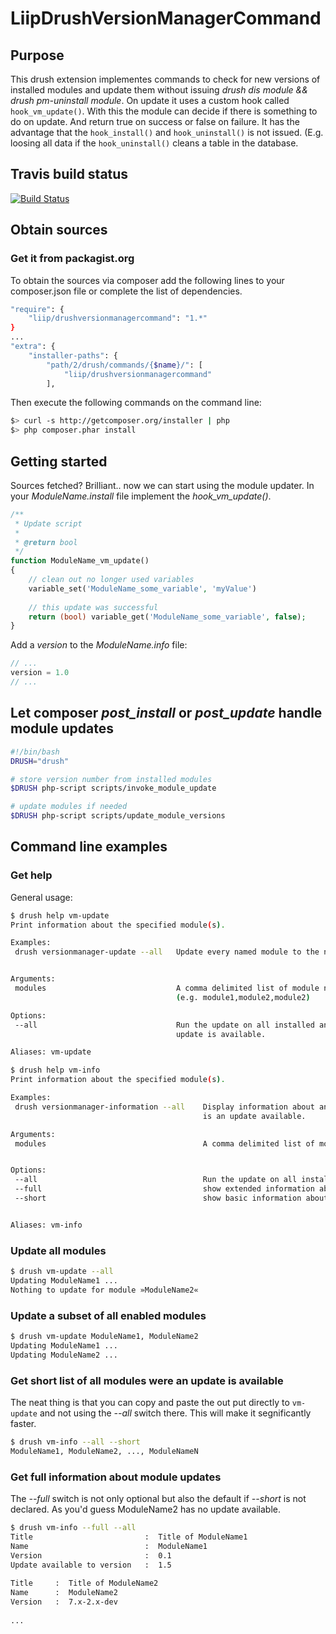 # LiipDrushVersionManagerCommand
## Purpose
This drush extension implementes commands to check for new versions of installed modules and update them without issuing *drush dis module && drush pm-uninstall module*.
On update it uses a custom hook called `hook_vm_update()`. With this the module can decide if there is something to do on update. And return true on success or false on failure.
It has the advantage that the `hook_install()` and `hook_uninstall()` is not issued. (E.g. loosing all data if the `hook_uninstall()` cleans a table in the database.

## Travis build status
[![Build Status](https://travis-ci.org/liip/LiipDrushVersionManagerCommand.png?branch=master)](https://travis-ci.org/liip/LiipDrushVersionManagerCommand)

## Obtain sources
### Get it from packagist.org
To obtain the sources via composer add the following lines to your composer.json file or complete the list of
dependencies.

```bash
"require": {
    "liip/drushversionmanagercommand": "1.*"
}
...
"extra": {
    "installer-paths": {
        "path/2/drush/commands/{$name}/": [
            "liip/drushversionmanagercommand"
        ],
```

Then execute the following commands on the command line:

```bash
$> curl -s http://getcomposer.org/installer | php
$> php composer.phar install
```

## Getting started
Sources fetched? Brilliant.. now we can start using the module updater.
In your *ModuleName.install* file implement the *hook_vm_update()*.

```php
/**
 * Update script
 *
 * @return bool
 */
function ModuleName_vm_update()
{
    // clean out no longer used variables
    variable_set('ModuleName_some_variable', 'myValue')
    
    // this update was successful
    return (bool) variable_get('ModuleName_some_variable', false);
}
```

Add a *version* to the *ModuleName.info* file:

```php
// ...
version = 1.0
// ...
```

## Let composer *post_install* or *post_update* handle module updates

```bash
#!/bin/bash
DRUSH="drush"

# store version number from installed modules
$DRUSH php-script scripts/invoke_module_update 

# update modules if needed
$DRUSH php-script scripts/update_module_versions
```

## Command line examples

### Get help
General usage:

```bash
$ drush help vm-update
Print information about the specified module(s).

Examples:
 drush versionmanager-update --all   Update every named module to the new version. 


Arguments:
 modules                             A comma delimited list of module names 
                                     (e.g. module1,module2,module2) 

Options:
 --all                               Run the update on all installed and enabled modules where an 
                                     update is available. 

Aliases: vm-update
```

```bash
$ drush help vm-info
Print information about the specified module(s).

Examples:
 drush versionmanager-information --all    Display information about any provided module if there 
                                           is an update available. 

Arguments:
 modules                                   A comma delimited list of module names 


Options:
 --all                                     Run the update on all installed and enabled modules              
 --full                                    show extended information about the module (this is the default) 
 --short                                   show basic information about the module                          


Aliases: vm-info
```

### Update all modules
```bash
$ drush vm-update --all
Updating ModuleName1 ...                                                                   [success]
Nothing to update for module »ModuleName2«                                                 [warning]
```

### Update a subset of all enabled modules
```bash
$ drush vm-update ModuleName1, ModuleName2
Updating ModuleName1 ...                                                                   [success]
Updating ModuleName2 ...                                                                   [success]
```

### Get short list of all modules were an update is available
The neat thing is that you can copy and paste the out put directly to `vm-update` and not using the *--all* switch there. This will make it segnificantly faster.

```bash
$ drush vm-info --all --short
ModuleName1, ModuleName2, ..., ModuleNameN
```

### Get full information about module updates
The *--full* switch is not only optional but also the default if *--short* is not declared. As you'd guess ModuleName2 has no update available.

```bash
$ drush vm-info --full --all
Title                         :  Title of ModuleName1
Name                          :  ModuleName1 
Version                       :  0.1 
Update available to version   :  1.5
 
Title     :  Title of ModuleName2
Name      :  ModuleName2 
Version   :  7.x-2.x-dev  
 
...
```
